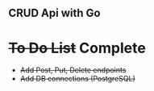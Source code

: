 ## CRUD Api with Go

# ~~To Do List~~ Complete
- ~~Add Post, Put, Delete endpoints~~
- ~~Add DB connections (PostgreSQL)~~